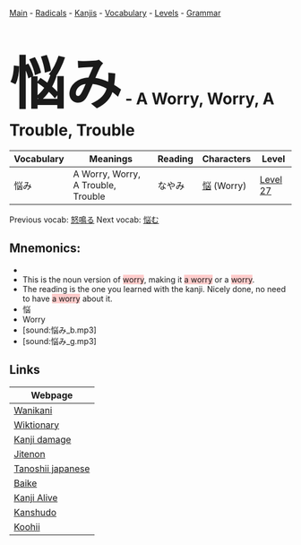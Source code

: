 <style> bigfont {font-size: 100px}</style>
[Main](../README.md) -
[Radicals](../radicals.md) -
[Kanjis](../kanjis.md) -
[Vocabulary](../vocabulary.md) -
[Levels](../levels.md) -
[Grammar](../grammar.md)
# <bigfont> 悩み</bigfont> - A Worry, Worry, A Trouble, Trouble 

| Vocabulary | Meanings | Reading | Characters | Level |
| --- | --- | --- | --- | --- |
| 悩み | A Worry, Worry, A Trouble, Trouble | なやみ |  [悩](../kanjis/悩.md) (Worry) | [Level 27](../levels/wk_level27.md) |

Previous vocab: [怒鳴る](怒鳴る.md) Next vocab: [悩む](悩む.md) 

## Mnemonics:

* 
* This is the noun version of <span style="background-color:#ffcccb"> worry</span>, making it <span style="background-color:#ffcccb"> a worry</span> or a <span style="background-color:#ffcccb"> worry</span>.
* The reading is the one you learned with the kanji. Nicely done, no need to have <span style="background-color:#ffcccb"> a worry</span> about it.
* 悩
* Worry
* [sound:悩み_b.mp3]
* [sound:悩み_g.mp3]


## Links 

| Webpage |
| --- |
| [Wanikani          ](https://www.wanikani.com/kanji/悩み) |
| [Wiktionary        ](https://en.wiktionary.org/wiki/悩み) |
| [Kanji damage      ](http://www.kanjidamage.com/kanji/search?utf8=✓&q=悩み) |
| [Jitenon           ](https://jitenon.com/kanji/悩み) |
| [Tanoshii japanese ](https://www.tanoshiijapanese.com/dictionary/kanji.cfm?k=悩み) |
| [Baike             ](https://baike.baidu.com/item/悩み) |
| [Kanji Alive       ](https://app.kanjialive.com/悩み) |
| [Kanshudo          ](https://www.kanshudo.com/searchmn?q=悩み) |
| [Koohii            ](https://kanji.koohii.com/study/kanji/悩み) |
